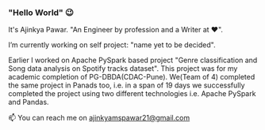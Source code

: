 ### "Hello World" 😉 
It's Ajinkya Pawar. 
"An Engineer by profession and a Writer at ❤️".

I’m currently working on self project: "name yet to be decided". 

Earlier I worked on Apache PySpark based project "Genre classification and Song data analysis on Spotify tracks dataset". 
This project was for my academic completion of PG-DBDA(CDAC-Pune). We(Team of 4) completed the same project in Panads too, i.e.
in a span of 19 days we successfully completed the project using two different technologies i.e. Apache PySpark and Pandas. 

📫 You can reach me on ajinkyamspawar21@gmail.com 


<!--
**ajinkyamspawar21/ajinkyamspawar21** is a ✨ _special_ ✨ repository because its `README.md` (this file) appears on your GitHub profile.

Here are some ideas to get you started:

- 🔭 I’m currently working on ...
- 🌱 I’m currently learning ...
- 👯 I’m looking to collaborate on ...
- 🤔 I’m looking for help with ...
- 💬 Ask me about ...
- 📫 How to reach me: ...
- 😄 Pronouns: ...
- ⚡ Fun fact: ...
-->
